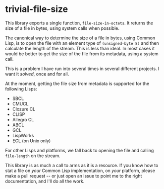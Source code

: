 # trivial-file-size

This library exports a single function, `file-size-in-octets`. It
returns the size of a file in bytes, using system calls when possible.

The canonical way to determine the size of a file in bytes, using
Common Lisp, is to open the file with an element type of
`(unsigned-byte 8)` and then calculate the length of the stream. This
is less than ideal. In most cases it would be better to get the size
of the file from its metadata, using a system call.

This is a problem I have run into several times in several different
projects. I want it *solved*, once and for all.

At the moment, getting the file size from metadata is supported for
the following Lisps:

- SBCL
- CMUCL
- Clozure CL
- CLISP
- Allegro CL
- ABCL
- GCL
- LispWorks
- ECL (on Unix only)

For other Lisps and platforms, we fall back to opening the file and
calling `file-length` on the stream.

This library is as much a call to arms as it is a resource. If you
know how to stat a file on *your* Common Lisp implementation, on
*your* platform, please make a pull request -- or just open an issue
to point me to the right documentation, and I'll do all the work.
